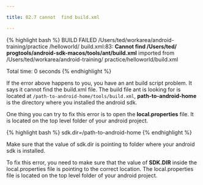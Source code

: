```yaml
---

title: 02.7 cannot  find build.xml

---
```



{% highlight bash %}
 BUILD FAILED
 /Users/ted/workarea/android-training/practice 
 /helloworld/    build.xml:83: **Cannot find /Users/ted/
 progtools/android-sdk-macos/tools/ant/build.xml**
 imported from /Users/ted/workarea/android-training/
 practice/helloworld/build.xml
 
Total time: 0 seconds
{% endhighlight %}

If the error above happens to you, you have an ant build script problem.  It says it cannot find the build.xml file.  The build file ant is looking for is located at `/path-to-android-home/tools/build.xml`, **path-to-android-home** is the directory where you installed the android sdk.  

One thing you can try to fix this error is to open the **local.properties** file. It is located on the top level folder of your android project.

{% highlight bash %}
sdk.dir=/path-to-android-home
{% endhighlight %}

Make sure that the value of sdk.dir is pointing to folder where your android sdk is installed.

To fix this error, you need to make sure that the value of **SDK.DIR** inside the local.properties file is pointing to the correct location. The local.properties file is located on the top level folder of your android project.

